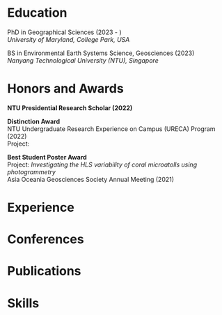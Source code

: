 # Education 
PhD in Geographical Sciences (2023 - )  
*University of Maryland, College Park, USA*

BS in Environmental Earth Systems Science, Geosciences (2023)  
*Nanyang Technological University (NTU), Singapore*

# Honors and Awards
**NTU Presidential Research Scholar (2022)**

**Distinction Award**  
NTU Undergraduate Research Experience on Campus (URECA) Program (2022)  
Project:

**Best Student Poster Award**  
Project: *Investigating the HLS variability of coral microatolls using photogrammetry*  
Asia Oceania Geosciences Society Annual Meeting (2021)  

# Experience

# Conferences

# Publications

# Skills
